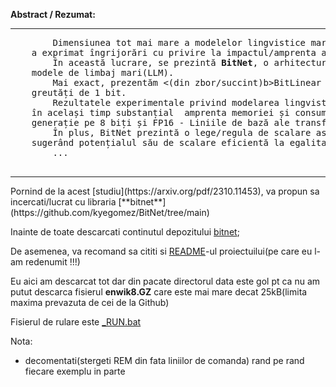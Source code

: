 <b>Abstract / Rezumat:</b>
<hr/>
    <pre>
        Dimensiunea tot mai mare a modelelor lingvistice mari a impus provocări pentru implementarea acestora și 
    a exprimat îngrijorări cu privire la impactul/amprenta asupra mediului din cauza consumului ridicat de energie.
        În această lucrare, se prezintă <b>BitNet</b>, o arhitectură Transformer scalabilă și stabilă pe 1 bit, concepută pentru 
    modele de limbaj mari(LLM). 
        Mai exact, prezentăm <(din zbor/succint)b>BitLinear</b> ca  o înlocuire drop-in a stratului <b>nn.Linear</b> pentru a antrena 
    greutăți de 1 bit. 
        Rezultatele experimentale privind modelarea lingvistică arată că BitNet reușește  o performanță competitivă, reducând 
    în același timp substanțial  amprenta memoriei și consumul de energie, în comparație cu metodele de cuantizare de ultimă 
    generație pe 8 biți și FP16 - Liniile de bază ale transformatorului. 
        În plus, BitNet prezintă o lege/regula de scalare asemănătoare Transformatorilor de precizie completă, 
    sugerând potențialul său de scalare eficientă la egalitate modele de limbaj mai mari(LLM), menținând în același timp beneficiile de eficiență și performanță. 
        ...
    </pre>
<hr/>
Pornind de la acest [studiu](https://arxiv.org/pdf/2310.11453), va propun sa incercati/lucrat cu libraria [**bitnet**](https://github.com/kyegomez/BitNet/tree/main)

Inainte de toate descarcati continutul depozitului [bitnet](https://github.com/kyegomez/BitNet/tree/main);

De asemenea, va recomand sa cititi si  [README](https://github.com/stefanache/MFP-ANAF-RO/blob/main/python/BitNet/README_1st.md)-ul proiectuilui(pe care eu l-am redenumit !!!)

Eu aici am descarcat tot dar din pacate directorul data este gol pt ca nu am putut descarca fisierul **enwik8.GZ** care este mai mare decat 25kB(limita maxima prevazuta de cei de la Github)

Fisierul de rulare este [_RUN.bat]()

Nota:
- decomentati(stergeti REM din fata liniilor de comanda) rand pe rand fiecare exemplu in parte
